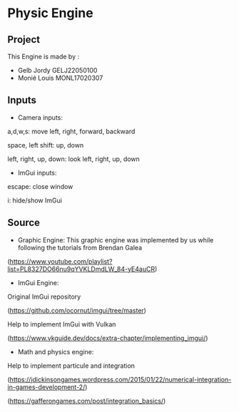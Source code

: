 # Physic Engine

## Project

This Engine is made by :

- Gelb Jordy GELJ22050100
- Monié Louis MONL17020307

## Inputs

- Camera inputs:

a,d,w,s: move left, right, forward, backward

space, left shift: up, down

left, right, up, down: look left, right, up, down

- ImGui inputs:

escape: close window

i: hide/show ImGui

## Source

- Graphic Engine:
This graphic engine was implemented by us while following the tutorials from Brendan Galea

(https://www.youtube.com/playlist?list=PL8327DO66nu9qYVKLDmdLW_84-yE4auCR)


- ImGui Engine:
  
Original ImGui repository

(https://github.com/ocornut/imgui/tree/master)


Help to implement ImGui with Vulkan

(https://www.vkguide.dev/docs/extra-chapter/implementing_imgui/)


- Math and physics engine:

Help to implement particule and integration

(https://jdickinsongames.wordpress.com/2015/01/22/numerical-integration-in-games-development-2/)

(https://gafferongames.com/post/integration_basics/)
